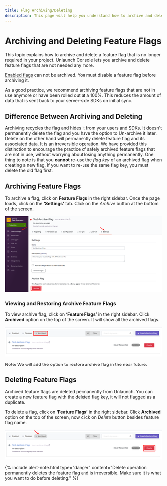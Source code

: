 ```yaml
---
title: Flag Archiving/Deleting
description: This page will help you understand how to archive and delete flag
---
```


# Archiving and Deleting Feature Flags
This topic explains how to archive and delete a feature flag that is no longer required in your project. Unlaunch Console lets you archive and delete feature flags that are not needed any more. 

[Enabled flags](enable-disable-flags) can not be archived. You must disable a feature flag before archiving it. 

As a good practice, we recommend archiving feature flags that are not in use anymore or have been rolled out at a 100%. This reduces the amount of data that is sent back to your server-side SDKs on initial sync. 

## Difference Between Archiving and Deleting
Archiving recycles the flag and hides it from your users and SDKs. It doesn't permanently delete the flag and you have the option to Un-archive it later. Delete on the other hand will permanently delete feature flag and its associated data. It is an irreversible operation. We have provided this distinction to encourage the practice of safely archived feature flags that are not in use, without worrying about losing anything permanently. One thing to note is that you **cannot** re-use the *flag key* of an archived flag when creating a new flag. If you want to re-use the same flag key, you must delete the old flag first.

## Archiving Feature Flags
To archive a flag, click on **Feature Flags** in the right sidebar. Once the page loads, click on the **‘Settings’** tab. Click on the *Archive* button at the bottom of the screen.
  
<div class="justify-content-center">
    <img src="/assets/img/archive.png" alt="Archive Flag"/>
</div> 

### Viewing and Restoring Archive Feature Flags
To view archive flag, click on **‘Feature Flags’** in the right sidebar. Click **Archived** option on the top of the screen. It will show all the archived flags. 

<div class="justify-content-center">
    <img src="/assets/img/archived-flags.png" alt="View Archived Flags"/>
</div>

Note: We will add the option to restore archive flag in the near future.

## Deleting Feature Flags
Archived feature flags are deleted permanently from Unlaunch. You can create a new feature flag with the deleted flag key, it will not flagged as a duplicate. 

To delete a flag, click on **‘Feature Flags’** in the right sidebar. Click **Archived** option on the top of the screen, now click on *Delete* button besides feature flag name.

<div class="justify-content-center">
    <img src="/assets/img/delete-flag.png" alt="Delete Flags"/>
</div>

{% include alert-note.html type="danger" content="Delete operation permanently deletes the feature flag and is irreversible. Make sure it is what you want to do before deleting." %}